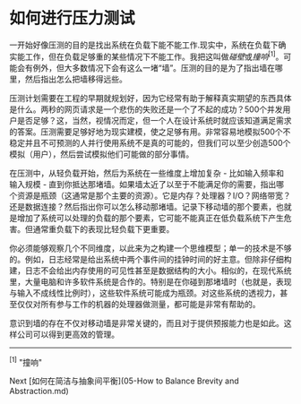 # 如何进行压力测试

一开始好像压测的目的是找出系统在负载下能不能工作.现实中，系统在负载下确实能工作，但在负载足够重的某些情况下不能工作。我把这叫做*碰壁*或*撞响*<sup>[1]</sup>。可能会有例外，但大多数情况下会有这么一堵“墙”。压测的目的是为了指出墙在哪里，然后指出怎么把墙移得远些。

压测计划需要在工程的早期就规划好，因为它经常有助于解释真实期望的东西具体是什么。两秒的网页请求是一个悲伤的失败还是一个了不起的成功？500个并发用户是否足够？这，当然，视情况而定，但一个人在设计系统时就应该知道满足需求的答案。压测需要足够好地为现实建模，使之足够有用。非常容易地模拟500个不稳定并且不可预测的人并行使用系统不是真的可能的，但我们可以至少创造500个模拟（用户），然后尝试模拟他们可能做的部分事情。

在压测中，从轻负载开始，然后为系统在一些维度上增加复杂 - 比如输入频率和输入规模 - 直到你抵达那堵墙。如果墙太近了以至于不能满足你的需要，指出哪个资源是瓶颈（这通常是那个主要的资源）。它是内存？处理器？I/O？网络带宽？还是数据连接？然后指出你可以怎么移动那堵墙。记录下移动墙的那个要素，也就是增加了系统可以处理的负载的那个要素，它可能不能真正在低负载系统下产生危害。但通常重负载下的表现比轻负载下更重要。

你必须能够观察几个不同维度，以此来为之构建一个思维模型；单一的技术是不够的。例如，日志经常是给出系统中两个事件间的挂钟时间的好主意。但除非仔细构建，日志不会给出内存使用的可见性甚至是数据结构的大小。相似的，在现代系统里，大量电脑和许多软件系统是合作的。特别是在你碰到那堵墙时（也就是，表现与输入不成线性比例时），这些软件系统可能成为瓶颈。对这些系统的透视力，甚至仅仅对所有参与工作的机器的处理器做测量，都可能是非常有帮助的。

意识到墙的存在不仅对移动墙是非常关键的，而且对于提供预报能力也是如此。这样公司可以得到更高效的管理。

---

<sup>[1]</sup> "撞响"

Next [如何在简洁与抽象间平衡](05-How to Balance Brevity and Abstraction.md)
